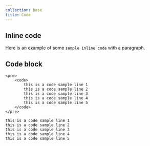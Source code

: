 ```yaml
---
collection: base
title: Code
---
```


## Inline code

Here is an example of some <code>sample inline code</code> with a paragraph.

## Code block

```
<pre>
    <code>
        this is a code sample line 1
        this is a code sample line 2
        this is a code sample line 3
        this is a code sample line 4
        this is a code sample line 5
    </code>
</pre>
```

<pre>
<code>this is a code sample line 1
this is a code sample line 2
this is a code sample line 3
this is a code sample line 4
this is a code sample line 5</code>
</pre>
